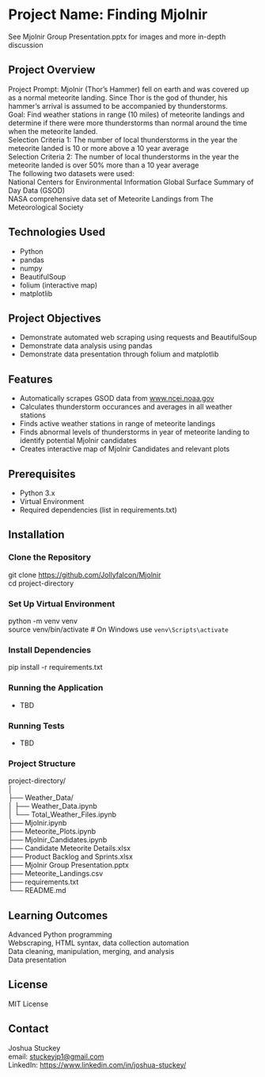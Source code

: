 # Project Name: Finding Mjolnir
See Mjolnir Group Presentation.pptx for images and more in-depth discussion
## Project Overview
Project Prompt: Mjolnir (Thor’s Hammer) fell on earth and was covered up as a normal meteorite landing. Since Thor is the god of thunder, his hammer’s arrival is assumed to be accompanied by thunderstorms.  
Goal: Find weather stations in range (10 miles) of meteorite landings and determine if there were more thunderstorms than normal around the time when the meteorite landed.  
Selection Criteria 1: The number of local thunderstorms in the year the meteorite landed is 10 or more above a 10 year average  
Selection Criteria 2: The number of local thunderstorms in the year the meteorite landed is over 50% more than a 10 year average  
The following two datasets were used:  
National Centers for Environmental Information Global Surface Summary of Day Data (GSOD)  
NASA comprehensive data set of Meteorite Landings from The Meteorological Society  


## Technologies Used
- Python
- pandas
- numpy
- BeautifulSoup
- folium (interactive map)
- matplotlib

## Project Objectives
- Demonstrate automated web scraping using requests and BeautifulSoup
- Demonstrate data analysis using pandas
- Demonstrate data presentation through folium and matplotlib

## Features
- Automatically scrapes GSOD data from www.ncei.noaa.gov  
- Calculates thunderstorm occurances and averages in all weather stations
- Finds active weather stations in range of meteorite landings
- Finds abnormal levels of thunderstorms in year of meteorite landing to identify potential Mjolnir candidates
- Creates interactive map of Mjolnir Candidates and relevant plots

## Prerequisites
- Python 3.x
- Virtual Environment
- Required dependencies (list in requirements.txt)

## Installation

### Clone the Repository
git clone https://github.com/Jollyfalcon/Mjolnir  
cd project-directory

### Set Up Virtual Environment
python -m venv venv  
source venv/bin/activate  # On Windows use `venv\Scripts\activate`

### Install Dependencies
pip install -r requirements.txt

### Running the Application
 - TBD

### Running Tests
 - TBD

### Project Structure
project-directory/  
│  
├── Weather_Data/  
│ ├── Weather_Data.ipynb  
│ └── Total_Weather_Files.ipynb  
├── Mjolnir.ipynb  
├── Meteorite_Plots.ipynb  
├── Mjolnir_Candidates.ipynb  
├── Candidate Meteorite Details.xlsx  
├── Product Backlog and Sprints.xlsx  
├── Mjolnir Group Presentation.pptx  
├── Meteorite_Landings.csv  
├── requirements.txt  
└── README.md

## Learning Outcomes
Advanced Python programming  
Webscraping, HTML syntax, data collection automation  
Data cleaning, manipulation, merging, and analysis  
Data presentation  

## License
MIT License

## Contact
Joshua Stuckey  
email: stuckeyjp1@gmail.com  
LinkedIn: https://www.linkedin.com/in/joshua-stuckey/
